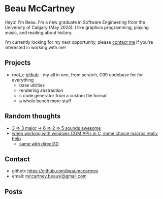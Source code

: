 # Beau McCartney

Heyo! I'm Beau. I'm a new graduate in Software Engineering from the University
of Calgary (May 2024). I like graphics programming, playing music, and reading
about history.

I'm currently looking for my next opportunity, please [contact
me](#contact-info) if you're interested in working with me!

## Projects

- root_c <a href="https://github.com/beaumccartney/root_c" target="_blank">github</a> - my all in one, from scratch, C99 codebase for for everything
    - base utilities
    - rendering abstraction
    - c code generator from a custom file format
    - a whole bunch more stuff

## Random thoughts

- <a href="https://youtu.be/9xA1rSu3qwE?si=guriIWYQWgoOId3p&t=43" target="_blank">3 => 3 major => 6 => 2 => 5 sounds awesome</a>
- <a href="https://github.com/beaumccartney/root_c/blob/036174bebc623040def0976ccd79daebd306b25c/layers/os/core/windows/os_core_windows.h#L52-L54" target="_blank">when working with windows COM APIs in C, some choice macros really help</a>
    - <a href="https://github.com/beaumccartney/root_c/blob/036174bebc623040def0976ccd79daebd306b25c/layers/render/d3d11/render_d3d11.h#L151-L163" target="_blank">same with direct3D</a>

## <span id="contact-info">Contact</span>

- github: <a href="https://github.com/beaumccartney" target="_blank">https://github.com/beaumccartney</a>
- email: <a href="mailto:mccartney.beausl@gmail.com+website" >mccartney.beausl@gmail.com</a>

## Posts

<ul id="blog-entries">
</ul>
